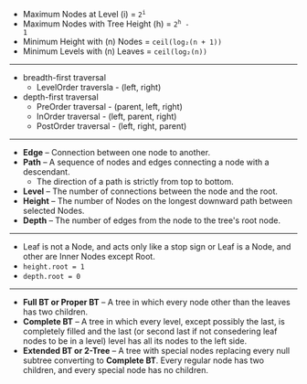 - Maximum Nodes at Level (i) = <code>2<sup>i</sup></code>
- Maximum Nodes with Tree Height (h) = <code>2<sup>h</sup> - 1</code>
- Minimum Height with (n) Nodes = <code>ceil(log₂(n + 1))</code>
- Minimum Levels with (n) Leaves = <code>ceil(log₂(n))</code>
---
- breadth-first traversal
  - LevelOrder traversla - (left, right)
- depth-first traversal
  - PreOrder traversal  - (parent, left, right)
  - InOrder traversal   - (left, parent, right)
  - PostOrder traversal - (left, right, parent)
---
- **Edge** – Connection between one node to another.
- **Path** – A sequence of nodes and edges connecting a node with a descendant.
  - The direction of a path is strictly from top to bottom.
- **Level** – The number of connections between the node and the root.
- **Height** – The number of Nodes on the longest downward path between selected Nodes.
- **Depth** – The number of edges from the node to the tree's root node.
---
- Leaf is not a Node, and acts only like a stop sign or Leaf is a Node, and other are Inner Nodes except Root.
- `height.root = 1`
- `depth.root = 0`
---
- **Full BT or Proper BT** – A tree in which every node other than the leaves has two children.
- **Complete BT** – A tree in which every level, except possibly the last, is completely filled and the last (or second last if not consedering leaf nodes to be in a level) level has all its nodes to the left side.
- **Extended BT or 2-Tree** – A tree with special nodes replacing every null subtree converting to **Complete BT**. Every regular node has two children, and every special node has no children.
